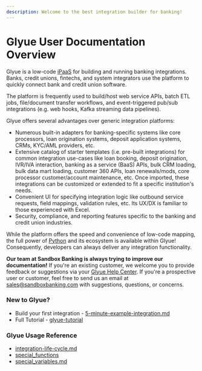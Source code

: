 ```yaml
---
description: Welcome to the best integration builder for banking!
---
```


# Glyue User Documentation Overview

Glyue is a low-code [iPaaS](https://en.wikipedia.org/wiki/Cloud-based\_integration) for building and running banking integrations.  Banks, credit unions, fintechs, and system integrators use the platform to quickly connect bank and credit union software.

The platform is frequently used to build/host web service APIs, batch ETL jobs, file/document transfer workflows, and event-triggered pub/sub integrations (e.g. web hooks, Kafka streaming data pipelines).

Glyue offers several advantages over generic integration platforms:

* Numerous built-in adapters for banking-specific systems like core processors, loan origination systems, deposit application systems, CRMs, KYC/AML providers, etc.
* Extensive catalog of starter templates (i.e. pre-built integrations) for common integration use-cases like loan booking, deposit origination,  IVR/IVA interaction, banking as a service (BaaS) APIs, bulk CRM loading, bulk data mart loading, customer 360 APIs, loan renewals/mods, core processor customer/account maintenance, etc.  Once imported, these integrations can be customized or extended to fit a specific institution's needs.
* Convenient UI for specifying integration logic like outbound service requests, field mappings, validation rules, etc.  Its UX/DX is familiar to those experienced with Excel.
* Security, compliance, and reporting features specific to the banking and credit union industries.

While the platform offers the speed and convenience of low-code mapping, the full power of [Python](https://www.python.org/) and its ecosystem is available within Glyue!  Consequently, developers can always deliver any integration functionality.

**Our team at Sandbox Banking is always trying to improve our documentation!**  If you're an existing customer, we welcome you to provide feedback or suggestions via your [Glyue Help Center](https://alphapack.atlassian.net/servicedesk/customer/portals).  If you're a prospective user or customer, feel free to send us an email at [sales@sandboxbanking.com](mailto:sales@sandboxbanking.com) with suggestions, questions, or concerns.



### New to Glyue?

* Build your first integration - [5-minute-example-integration.md](getting\_started/5-minute-example-integration.md "mention")
* Full Tutorial - [glyue-tutorial](glyue-tutorial/ "mention")

### Glyue Usage Reference

* [integration-life-cycle.md](reference/integration-life-cycle.md "mention")
* [special\_functions](reference/special\_functions/ "mention")
* [special\_variables.md](reference/special\_variables.md "mention")
